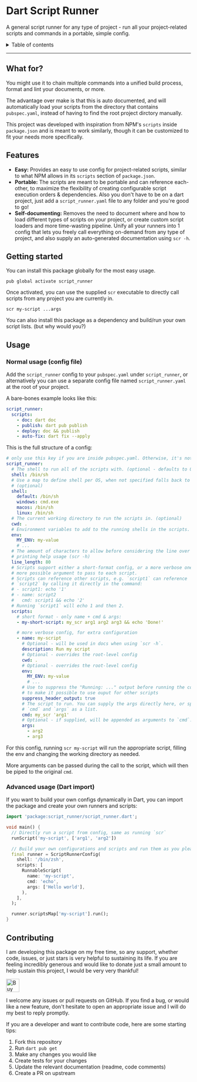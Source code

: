 <h1>Dart Script Runner</h1>

A general script runner for any type of project - run all your project-related scripts and commands
in a portable, simple config.

<details>
<summary>Table of contents</summary>

- [What for?](#what-for)
- [Features](#features)
- [Getting started](#getting-started)
- [Usage](#usage)
  - [Normal usage (config file)](#normal-usage-config-file)
  - [Advanced usage (Dart import)](#advanced-usage-dart-import)
- [Contributing](#contributing)

</details>

---

## What for?

You might use it to chain multiple commands into a unified build process, format and lint your
documents, or more.

The advantage over make is that this is auto documented, and will automatically load your scripts
from the directory that contains `pubspec.yaml`, instead of having to find the root project dirctory
manually.

This project was developed with inspiration from NPM's `scripts` inside `package.json` and is meant
to work similarly, though it can be customized to fit your needs more specifically.

## Features

- **Easy:** Provides an easy to use config for project-related scripts, similar to what NPM allows
  in its `scripts` section of `package.json`.
- **Portable:** The scripts are meant to be portable and can reference each-other, to maximize the
  flexibility of creating configurable script execution orders &amp; dependencies. Also you don't
  have to be on a dart project, just add a `script_runner.yaml` file to any folder and you're good
  to go!
- **Self-documenting:** Removes the need to document where and how to load different types of
  scripts on your project, or create custom script loaders and more time-wasting pipeline. Unify all
  your runners into 1 config that lets you freely call everything on-demand from any type of
  project, and also supply an auto-generated documentation using `scr -h`.

## Getting started

You can install this package globally for the most easy usage.

```shell
pub global activate script_runner
```

Once activated, you can use the supplied `scr` executable to directly call scripts from any project
you are currently in.

```shell
scr my-script ...args
```

You can also install this package as a dependency and build/run your own script lists. (but why
would you?)

## Usage

### Normal usage (config file)

Add the `script_runner` config to your `pubspec.yaml` under `script_runner`, or alternatively you
can use a separate config file named `script_runner.yaml` at the root of your project.

A bare-bones example looks like this:

```yaml
script_runner:
  scripts:
    - doc: dart doc
    - publish: dart pub publish
    - deploy: doc && publish
    - auto-fix: dart fix --apply
```

This is the full structure of a config:

```yaml
# only use this key if you are inside pubspec.yaml. Otherwise, it's not needed
script_runner:
  # The shell to run all of the scripts with. (optional - defaults to OS shell)
  shell: /bin/sh
  # Use a map to define shell per OS, when not specified falls back to "default":
  # (optional)
  shell:
    default: /bin/sh
    windows: cmd.exe
    macos: /bin/sh
    linux: /bin/sh
  # The current working directory to run the scripts in. (optional)
  cwd: .
  # Environment variables to add to the running shells in the scripts. (optional)
  env:
    MY_ENV: my-value
    # ...
  # The amount of characters to allow before considering the line over when
  # printing help usage (scr -h)
  line_length: 80
  # Scripts support either a short-format config, or a more verbose one with
  # more possible argument to pass to each script.
  # Scripts can reference other scripts, e.g. `script1` can reference
  # `script2` by calling it directly in the command:
  # - script1: echo '1'
  # - name: script2
  #   cmd: script1 && echo '2'
  # Running `script1` will echo 1 and then 2.
  scripts:
    # short format - only name + cmd & args:
    - my-short-script: my_scr arg1 arg2 arg3 && echo 'Done!'

    # more verbose config, for extra configuration
    - name: my-script
      # Optional - will be used in docs when using `scr -h`.
      description: Run my script
      # Optional - overrides the root-level config
      cwd: .
      # Optional - overrides the root-level config
      env:
        MY_ENV: my-value
        # ...
      # Use to suppress the "Running: ..." output before running the command
      # to make it possible to use ouput for other scripts
      suppress_header_output: true
      # The script to run. You can supply the args directly here, or split into
      # `cmd` and `args` as a list.
      cmd: my_scr 'arg1'
      # Optional - if supplied, will be appended as arguments to `cmd`.
      args:
        - arg2
        - arg3
```

For this config, running `scr my-script` will run the appropriate script, filling the env and
changing the working directory as needed.

More arguments can be passed during the call to the script, which will then be piped to the original
`cmd`.

### Advanced usage (Dart import)

If you want to build your own configs dynamically in Dart, you can import the package and create
your own runners and scripts:

```dart
import 'package:script_runner/script_runner.dart';

void main() {
  // Directly run a script from config, same as running `scr`
  runScript('my-script', ['arg1', 'arg2'])

  // Build your own configurations and scripts and run them as you please:
  final runner = ScriptRunnerConfig(
    shell: '/bin/zsh',
    scripts: [
      RunnableScript(
        name: 'my-script',
        cmd: 'echo',
        args: ['Hello world'],
      ),
    ],
  );

  runner.scriptsMap['my-script'].run();
}
```

## Contributing

I am developing this package on my free time, so any support, whether code, issues, or just stars is
very helpful to sustaining its life. If you are feeling incredibly generous and would like to donate
just a small amount to help sustain this project, I would be very very thankful!

<a href='https://ko-fi.com/casraf' target='_blank'>
  <img height='36' style='border:0px;height:36px;'
    src='https://cdn.ko-fi.com/cdn/kofi1.png?v=3'
    alt='Buy Me a Coffee at ko-fi.com' />
</a>

I welcome any issues or pull requests on GitHub. If you find a bug, or would like a new feature,
don't hesitate to open an appropriate issue and I will do my best to reply promptly.

If you are a developer and want to contribute code, here are some starting tips:

1. Fork this repository
2. Run `dart pub get`
3. Make any changes you would like
4. Create tests for your changes
5. Update the relevant documentation (readme, code comments)
6. Create a PR on upstream
